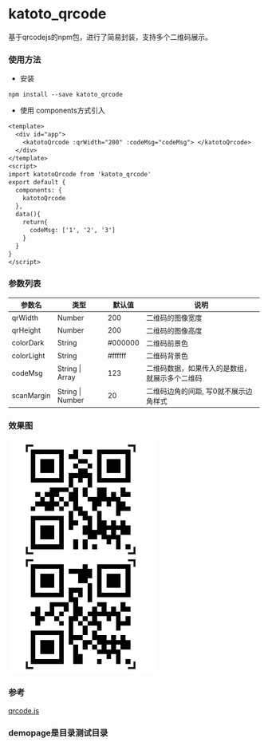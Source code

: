 # katoto_qrcode
基于qrcodejs的npm包，进行了简易封装，支持多个二维码展示。

###  使用方法
+ 安装
```
npm install --save katoto_qrcode
```
+ 使用 components方式引入

```
<template>
  <div id="app">
    <katotoQrcode :qrWidth="200" :codeMsg="codeMsg"> </katotoQrcode>
  </div>
</template>
<script>
import katotoQrcode from 'katoto_qrcode'
export default {
  components: {
    katotoQrcode
  },
  data(){
    return{
      codeMsg: ['1', '2', '3']
    }
  }
}
</script>
```

###  参数列表

参数名 | 类型 | 默认值 | 说明
---|---|--|--
qrWidth | Number | 200 | 二维码的图像宽度
qrHeight | Number | 200 | 二维码的图像高度
colorDark | String | #000000 | 二维码前景色
colorLight | String | #ffffff | 二维码背景色
codeMsg | String \| Array | 123 | 二维码数据，如果传入的是数组，就展示多个二维码
scanMargin | String \| Number | 20 | 二维码边角的间距, 写0就不展示边角样式

### 效果图
![效果图](https://raw.githubusercontent.com/katoto/katoto_qrcode/master/demopage/img.png)

### 参考
[qrcode.js](https://github.com/davidshimjs/qrcodejs/)


### demopage是目录测试目录
